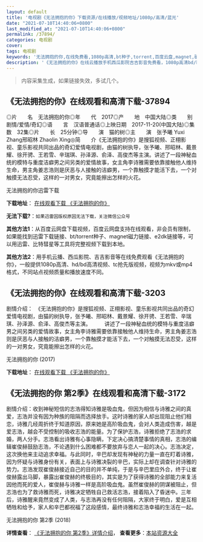 ```yaml
---
layout: default
title: '电视剧《无法拥抱的你》下载资源/在线播放/视频地址/1080p/高清/蓝光'
date: "2021-07-10T14:40:06+0800"
last_modified_at: "2021-07-10T14:40:06+0800"
permalink: /37894/
categories: 电视剧
cover:
tags: 电视剧
keywords: '无法拥抱的你,在线免费看,1080p高清,bt种子,torrent,百度云盘,magnet,磁力链,迅雷下载资源'
description: '《无法拥抱的你》在线云播放手机西瓜影院吉吉影音免费看，1080p高清bd/hd未删减完整版和tc抢先枪版，mkv/mp4格式，附带bt/torrent种子、magnet/磁力链、百度云盘、网盘资源迅雷下载链接'
---
```


>内容采集生成，如果链接失效，多试几个。


## 《无法拥抱的你》在线观看和高清下载-37894

◎片　　名　无法拥抱的你◎年　　代　2017◎产　　地　中国大陆◎类　　别　剧情/爱情/奇幻◎语　　言　汉语普通话◎上映日期　2017-11-20(中国大陆)◎集　　数　32集◎片　　长　25分钟◎导　　演　猫的树◎主　　演　张予曦 Yuxi Zhang邢昭林 Zhaolin Xing◎简　　介《无法拥抱的你》是搜狐视频、正栩影视、童乐影视共同出品的奇幻爱情电视剧，由猫的树执导，张予曦、邢昭林、戴景耀、徐开骋、王若雪、辛瑞琪、孙泽源、俞泽、高俊杰等主演。讲述了一段神秘血统的模特与重度洁癖男之间另类的爱情故事，女主角李诗雅需要依靠接触他人维持生命，男主角姜志浩则是厌恶与人接触的洁癖男，一个靠触摸才能活下去，一个对触摸无法忍受，这样的一对男女，究竟能擦出怎样的火花。


无法拥抱的你迅雷下载

**下载地址**： [在线观看下载 《无法拥抱的你》](https://www.993dy.com//vod-detail-id-28240.html) 


**无法下载?**：`如果迅雷因版权原因无法下载，关注微信公众号 `

**其他方法1**：从百度云网盘下载视频，百度云网盘支持在线观看，非会员有限制，如果能找到迅雷下载链接、bt/torrent种子、magnet磁力链接、e2dk链接等，可以用迅雷、比特彗星等工具将完整视频下载到本地。

**其他方法2**：用手机云播、西瓜影院、吉吉影音等在线免费观看《无法拥抱的你》，一般提供1080p高清、hd/bd高清视频、tc抢先版视频，视频为mkv或mp4格式，不同站点视频质量和播放速度不同。


## 《无法拥抱的你》在线观看和高清下载-3203

剧情介绍：　《无法拥抱的你》是搜狐视频、正栩影视、童乐影视共同出品的奇幻爱情电视剧，由猫的树执导，张予曦、邢昭林、戴景耀、徐开骋、王若雪、辛瑞琪、孙泽源、俞泽、高俊杰等主演。  　　讲述了一段神秘血统的模特与重度洁癖男之间另类的爱情故事，女主角李诗雅需要依靠接触他人维持生命，男主角姜志浩则是厌恶与人接触的洁癖男，一个靠触摸才能活下去，一个对触摸无法忍受，这样的一对男女，究竟能擦出怎样的火花。


无法拥抱的你 (2017)

**下载地址**： [在线观看下载 《无法拥抱的你》](https://www.btbtdy.me/btdy/dy12355.html) 


## 《无法拥抱的你 第2季》在线观看和高清下载-3172

剧情介绍：收到神秘短信的志浩得知诗雅是吸血鬼，但因为相信与诗雅之间的真爱，志浩并没有因为种族的阻隔而选择放手。这时诗雅的家人却出现阻止他们相恋，诗雅几经周折终于知道原因，原来她是高阶吸血鬼，会对人类造成伤害，越是爱志浩，越会不受控制的吸收志浩的能量。为了保护志浩，诗雅拒绝了志浩的求婚，两人分手。志浩看出诗雅有心事隐瞒，下定决心搞清楚事情的真相，志浩的编辑崔俊赫鼓励志浩，不论遇到什么困难都不要放弃与恋人一起的决心。志浩决定，这次换他来主动追求幸福。与此同时，辛巴却发现有神秘的力量一直在盯着诗雅，因为怀疑与诗雅身份有关，表面上与诗雅决裂的辛巴，实际上却在调查针对诗雅的势力。志浩发现崔俊赫接近自己的目的并不单纯，于是与辛巴里应外合，终于让崔俊赫露出马脚，暴露出崔俊赫的终极目的，其实是为了获得诗雅的全部能力来复活因他而死的爱人，崔俊赫与诗雅一样是高阶吸血鬼。虽然崔俊赫的阴谋被阻止，但志浩也为了救诗雅而死，诗雅决定牺牲自己救活志浩，接着陷入了昏迷中。三年后，诗雅醒来竟然变成了人类，与志浩再没有任何阻隔，大家终于明白，爱是互相牺牲和给予，家人和辛巴都祝福了这段感情，最终诗雅和志浩幸福的生活在一起。


无法拥抱的你 第2季 (2018)

**详情查看**： [《无法拥抱的你 第2季》详情介绍](/movie/3172/)， **查看更多**：[本站资源大全](/movie/t/all/)

